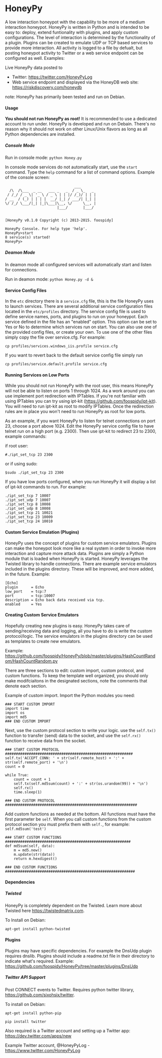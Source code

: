 HoneyPy
=======

A low interaction honeypot with the capability to be more of a medium interaction honeypot. HoneyPy is written in Python and is intended to be easy to: deploy, extend funtionality with plugins, and apply custom configurations. The level of interaction is determined by the functionality of a plugin. Plugins can be created to emulate UDP or TCP based services to provide more interaction. All activity is logged to a file by defualt, but posting honeypot activity to Twitter or a web service endpoint can be configured as well. Examples:  

Live HoneyPy data posted to 
- Twitter: https://twitter.com/HoneyPyLog
- Web service endpoint and displayed via the HoneyDB web site: https://riskdiscovery.com/honeydb

note: HoneyPy has primarily been tested and run on Debian.

#### Usage
**You should not run HoneyPy as root!** It is recommended to use a dedicated account to run under. HoneyPy is developed and run on Debain. There's no reason why it should not work on other Linux/Unix flavors as long as all Python dependencies are installed.

##### Console Mode
Run in console mode: `python Honey.py`

In console mode services do not automatically start, use the `start` command. Type the `help` command for a list of command options. Example of the console screen:

```
                                ___       
  /\  /\___  _ __   ___ _   _  / _ \_   _ 
 / /_/ / _ \| '_ \ / _ \ | | |/ /_)/ | | |
/ __  / (_) | | | |  __/ |_| / ___/| |_| |
\/ /_/ \___/|_| |_|\___|\__, \/     \__, |
                        |___/       |___/ 


[HoneyPy v0.1.0 Copyright (c) 2013-2015. foospidy]

HoneyPy Console. For help type 'help'.
HoneyPy>start
8 service(s) started!
HoneyPy>
```

##### Deamon Mode

In deamon mode all configured services will automatically start and listen for connections.

Run in deamon mode: `python Honey.py -d &`

#### Service Config Files
In the `etc` directory there is a `service.cfg` file, this is the file HoneyPy uses to launch services. There are several additional service configuration files located in the `etc/profiles` directory. The service config file is used to define service names, ports, and plugins to run on your honeypot. Each service defined in the file has an "enabled" option. This option can be set to Yes or No to determine which services run on start. You can also use one of the provided config files, or create your own. To use one of the other files simply copy the file over service.cfg. For example:

`cp profiles/services.windows_iis.profile service.cfg`

If you want to revert back to the default service config file simply run

`cp profiles/service.default.profile service.cfg`

#### Running Services on Low Ports
While you should not run HoneyPy with the root user, this means HoneyPy will not be able to listen on ports 1 through 1024. As a work around you can use implement port redirection with IPTables. If you're not familiar with using IPTables you can try using ipt-kit (https://github.com/foospidy/ipt-kit). You will need to run ipt-kit as root to modify IPTables. Once the redirection rules are in place you won't need to run HoneyPy as root for low ports.

As an example, if you want HoneyPy to listen for telnet connections on port 23, choose a port above 1024. Edit the HoneyPy service config file to have telnet run on a high port (e.g. 2300). Then use ipt-kit to redirect 23 to 2300, example commands:

if root user:

`#./ipt_set_tcp 23 2300`

or if using sudo:

`$sudo ./ipt_set_tcp 23 2300`

If you have low ports configured, when you run HoneyPy it will display a list of ipt-kit commands to run. For example:

```
./ipt_set_tcp 7 10007
./ipt_set_udp 7 10007
./ipt_set_tcp 8 10008
./ipt_set_udp 8 10008
./ipt_set_tcp 21 10021
./ipt_set_tcp 23 10009
./ipt_set_tcp 24 10010
```

#### Custom Service Emulation (Plugins)
HoneyPy uses the concept of plugins for custom service emulators. Plugins can make the honeypot look more like a real system in order to invoke more interaction and capture more attack data. Plugins are simply a Python module that is loaded when HoneyPy is started. HoneyPy leverages the Twisted library to handle connections. There are example service emulators included in the plugins directory. These will be improved, and more added, in the future. Example:

```
[Echo]
plugin      = Echo
low_port    = tcp:7
port        = tcp:10007
description = Echo back data received via tcp.
enabled     = Yes
```

#### Creating Custom Service Emulators
Hopefully creating new plugins is easy. HoneyPy takes care of sending/receiving data and logging, all you have to do is write the custom protocol/logic. The service emulators in the plugins directory can be used as templates to create new emulators.

Example:
https://github.com/foospidy/HoneyPy/blob/master/plugins/HashCountRandom/HashCountRandom.py

There are three sections to edit: custom import, custom protocol, and custom functions. To keep the template well organized, you should only make modifciaitons in the designated sections, note the comments that denote each section.

Example of custom import. Import the Python modules you need:
```
### START CUSTOM IMPORT
import time
import os
import md5
### END CUSTOM IMPORT
```

Next, use the custom protocol section to write your logic. use the `self.tx()` function to transfer (send) data to the socket, and use the `self.rx()` function to receive data from the socket.

```
### START CUSTOM PROTOCOL ###########################################################
self.tx('ACCEPT_CONN: ' + str(self.remote_host) + ':' + str(self.remote_port) + '\n')
count = 0

while True:
	count = count + 1
	self.tx(self.md5sum(count) + ':' + str(os.urandom(99)) + '\n')
	self.rx()
	time.sleep(1)

### END CUSTOM PROTOCOL #############################################################
```

Add custom functions as needed at the bottom. All functions must have the first parameter be `self`. When you call custom functions from the custom protocol section you must prefix them with `self.`, for example: `self.md5sum('test')`

```
### START CUSTOM FUNCTIONS ##########################################################
def md5sum(self, data):
	m = md5.new()
	m.update(str(data))
	return m.hexdigest()

### END CUSTOM FUNCTIONS ############################################################
```

#### Dependencies

##### Twisted
HoneyPy is completely dependent on the Twisted. Learn more about Twisted here https://twistedmatrix.com.

To Install on Debian:

`apt-get install python-twisted`

#### Plugins
Plugins may have specific dependencies. For example the DnsUdp plugin requires dnslib. Plugins should include a readme.txt file in their directory to indicate what's required. Example: https://github.com/foospidy/HoneyPy/tree/master/plugins/DnsUdp

##### Twitter API Support
Post CONNECT events to Twitter. Requires python twitter library, https://github.com/sixohsix/twitter. 

To install on Debian:

`apt-get install python-pip`

`pip install twitter`

Also required is a Twitter account and setting up a Twitter app:
https://dev.twitter.com/apps/new

Example Twitter account, @HoneyPyLog - https://www.twitter.com/HoneyPyLog
